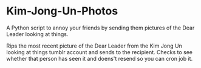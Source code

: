 # Kim-Jong-Un-Photos
A Python script to annoy your friends by sending them pictures of the Dear Leader looking at things.

Rips the most recent picture of the Dear Leader from the Kim Jong Un looking at things tumblr account and sends to the recipient. Checks to see whether that person has seen it and doens't resend so you can cron job it.
